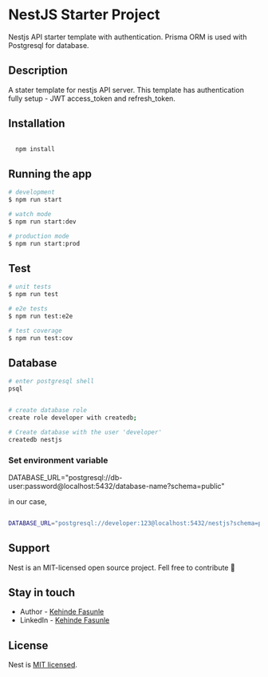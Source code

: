 # NestJS Starter Project

Nestjs API starter template with authentication. Prisma ORM is used with Postgresql for database.

## Description

A stater template for nestjs API server. This template has authentication fully setup - JWT access_token and refresh_token.

## Installation

```bash

  npm install
```

## Running the app

```bash
# development
$ npm run start

# watch mode
$ npm run start:dev

# production mode
$ npm run start:prod
```

## Test

```bash
# unit tests
$ npm run test

# e2e tests
$ npm run test:e2e

# test coverage
$ npm run test:cov
```

## Database

```bash
# enter postgresql shell
psql
```

```bash

# create database role
create role developer with createdb;
```

```bash
# Create database with the user 'developer'
createdb nestjs
```

### Set environment variable

DATABASE_URL="postgresql://db-user:password@localhost:5432/database-name?schema=public"

in our case,

```bash

DATABASE_URL="postgresql://developer:123@localhost:5432/nestjs?schema=public"
```

## Support

Nest is an MIT-licensed open source project. Fell free to contribute 🎁

## Stay in touch

- Author - [Kehinde Fasunle](https://fasunle.com)
- LinkedIn - [Kehinde Fasunle](https://www.linkedin.com/in/fasunlekehinde/)

## License

Nest is [MIT licensed](LICENSE).
